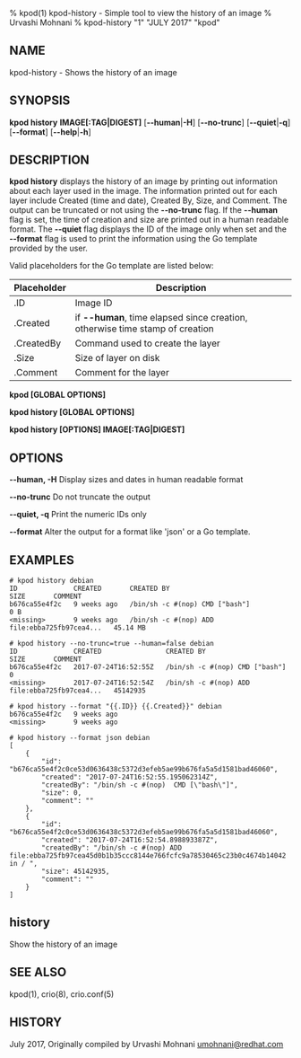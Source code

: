 % kpod(1) kpod-history - Simple tool to view the history of an image
% Urvashi Mohnani
% kpod-history "1" "JULY 2017" "kpod"

## NAME
kpod-history - Shows the history of an image

## SYNOPSIS
**kpod history**
**IMAGE[:TAG|DIGEST]**
[**--human**|**-H**]
[**--no-trunc**]
[**--quiet**|**-q**]
[**--format**]
[**--help**|**-h**]

## DESCRIPTION
**kpod history** displays the history of an image by printing out information
about each layer used in the image. The information printed out for each layer
include Created (time and date), Created By, Size, and Comment. The output can
be truncated or not using the **--no-trunc** flag. If the **--human** flag is
set, the time of creation and size are printed out in a human readable format.
The **--quiet** flag displays the ID of the image only when set and the **--format**
flag is used to print the information using the Go template provided by the user.

Valid placeholders for the Go template are listed below:

| **Placeholder** | **Description**                                                               |
| --------------- | ----------------------------------------------------------------------------- |
| .ID             | Image ID                                                                      |
| .Created        | if **--human**, time elapsed since creation, otherwise time stamp of creation |
| .CreatedBy      | Command used to create the layer                                              |
| .Size           | Size of layer on disk                                                         |
| .Comment        | Comment for the layer                                                         |

**kpod [GLOBAL OPTIONS]**

**kpod history [GLOBAL OPTIONS]**

**kpod history [OPTIONS] IMAGE[:TAG|DIGEST]**

## OPTIONS

**--human, -H**
    Display sizes and dates in human readable format

**--no-trunc**
    Do not truncate the output

**--quiet, -q**
    Print the numeric IDs only

**--format**
    Alter the output for a format like 'json' or a Go template.


## EXAMPLES

```
# kpod history debian
ID              CREATED       CREATED BY                                      SIZE       COMMENT
b676ca55e4f2c   9 weeks ago   /bin/sh -c #(nop) CMD ["bash"]                  0 B
<missing>       9 weeks ago   /bin/sh -c #(nop) ADD file:ebba725fb97cea4...   45.14 MB
```

```
# kpod history --no-trunc=true --human=false debian
ID              CREATED                CREATED BY                                      SIZE       COMMENT
b676ca55e4f2c   2017-07-24T16:52:55Z   /bin/sh -c #(nop) CMD ["bash"]                  0
<missing>       2017-07-24T16:52:54Z   /bin/sh -c #(nop) ADD file:ebba725fb97cea4...   45142935
```

```
# kpod history --format "{{.ID}} {{.Created}}" debian
b676ca55e4f2c   9 weeks ago
<missing>       9 weeks ago
```

```
# kpod history --format json debian
[
    {
        "id": "b676ca55e4f2c0ce53d0636438c5372d3efeb5ae99b676fa5a5d1581bad46060",
        "created": "2017-07-24T16:52:55.195062314Z",
        "createdBy": "/bin/sh -c #(nop)  CMD [\"bash\"]",
        "size": 0,
        "comment": ""
    },
    {
        "id": "b676ca55e4f2c0ce53d0636438c5372d3efeb5ae99b676fa5a5d1581bad46060",
        "created": "2017-07-24T16:52:54.898893387Z",
        "createdBy": "/bin/sh -c #(nop) ADD file:ebba725fb97cea45d0b1b35ccc8144e766fcfc9a78530465c23b0c4674b14042 in / ",
        "size": 45142935,
        "comment": ""
    }
]
```

## history
Show the history of an image

## SEE ALSO
kpod(1), crio(8), crio.conf(5)

## HISTORY
July 2017, Originally compiled by Urvashi Mohnani <umohnani@redhat.com>
